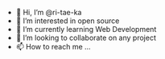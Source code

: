 - 👋 Hi, I’m @ri-tae-ka
- 👀 I’m interested in open source
- 🌱 I’m currently learning Web Development
- 💞️ I’m looking to collaborate on any project
- 📫 How to reach me ...

<!---
ri-tae-ka/ri-tae-ka is a ✨ special ✨ repository because its `README.md` (this file) appears on your GitHub profile.
You can click the Preview link to take a look at your changes.
--->
